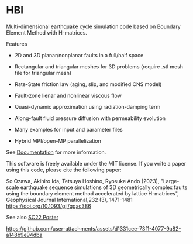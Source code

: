 # HBI
Multi-dimensional earthquake cycle simulation code based on Boundary Element Method with H-matrices.

Features

- 2D and 3D planar/nonplanar faults in a full/half space

- Rectangular and triangular meshes for 3D problems (require .stl mesh file for triangular mesh)

- Rate-State friction law (aging, slip, and modified CNS model)

- Fault-zone lienar and nonlinear viscous flow

- Quasi-dynamic approximation using radiation-damping term

- Along-fault fluid pressure diffusion with permeability evolution

- Many examples for input and parameter files

- Hybrid MPI/open-MP parallelization

See [Documentation](https://github.com/sozawa94/hbi/blob/master/Documentation_for_HBI.pdf) for more information.

This software is freely available under the MIT license.
If you write a paper using this code, please cite the following paper:

So Ozawa, Akihiro Ida, Tetsuya Hoshino, Ryosuke Ando (2023),
"Large-scale earthquake sequence simulations of 3D geometrically complex faults using the boundary element method accelerated by lattice H-matrices", Geophysical Journal International,232 (3), 1471-1481 https://doi.org/10.1093/gji/ggac386

See also [SC22 Poster](https://sc22.supercomputing.org/presentation/?id=rpost105&sess=sess274)

https://github.com/user-attachments/assets/d1331cee-73f1-4077-9a82-a148b9e94dba


